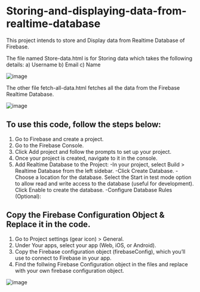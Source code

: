 # Storing-and-displaying-data-from-realtime-database

This project intends to store and Display data from Realtime Database of Firebase.

The file named Store-data.html is for Storing data which takes the following details:
a) Username
b) Email
c) Name


![image](https://github.com/user-attachments/assets/32f873b0-a8a2-4325-b61e-94b674bc7af3)

The other file fetch-all-data.html fetches all the data from the Firebase Realtime Database.

![image](https://github.com/user-attachments/assets/c9aa2048-457a-4823-945f-3ed00e05c73f)

## To use this code, follow the steps below:

1. Go to Firebase and create a project.
2. Go to the Firebase Console.
3. Click Add project and follow the prompts to set up your project.
4. Once your project is created, navigate to it in the console.
5. Add Realtime Database to the Project:
-In your project, select Build > Realtime Database from the left sidebar.
-Click Create Database.
-Choose a location for the database. Select the Start in test mode option to allow read and write access to the database (useful for development). Click Enable to create the database.
-Configure Database Rules (Optional):

## Copy the Firebase Configuration Object & Replace it in the code.

1. Go to Project settings (gear icon) > General.
2. Under Your apps, select your app (Web, iOS, or Android).
3. Copy the Firebase configuration object (firebaseConfig), which you’ll use to connect to Firebase in your app.
4. Find the follwing Firebase Configuration object in the files and replace with your own firebase configuration object.

![image](https://github.com/user-attachments/assets/b6148bb9-e46c-4c5c-ac49-ae39e70f0fe2)



